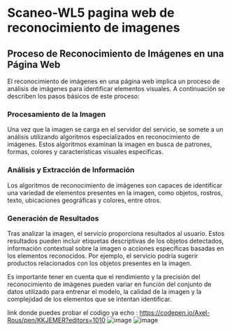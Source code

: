 # Scaneo-WL5 pagina web de reconocimiento de imagenes

## Proceso de Reconocimiento de Imágenes en una Página Web

El reconocimiento de imágenes en una página web implica un proceso de análisis de imágenes para identificar elementos visuales. A continuación se describen los pasos básicos de este proceso:

### Procesamiento de la Imagen

Una vez que la imagen se carga en el servidor del servicio, se somete a un análisis utilizando algoritmos especializados en reconocimiento de imágenes. Estos algoritmos examinan la imagen en busca de patrones, formas, colores y características visuales específicas.

### Análisis y Extracción de Información

Los algoritmos de reconocimiento de imágenes son capaces de identificar una variedad de elementos presentes en la imagen, como objetos, rostros, texto, ubicaciones geográficas y colores, entre otros.

### Generación de Resultados

Tras analizar la imagen, el servicio proporciona resultados al usuario. Estos resultados pueden incluir etiquetas descriptivas de los objetos detectados, información contextual sobre la imagen o acciones específicas basadas en los elementos reconocidos. Por ejemplo, el servicio podría sugerir productos relacionados con los objetos presentes en la imagen.

Es importante tener en cuenta que el rendimiento y la precisión del reconocimiento de imágenes pueden variar en función del conjunto de datos utilizado para entrenar el modelo, la calidad de la imagen y la complejidad de los elementos que se intentan identificar.

link donde puedes probar el codigo ya echo :  https://codepen.io/Axel-Rous/pen/KKJEMER?editors=1010
![image](https://github.com/AxelAceves/Scaneo-WL5/assets/149019864/60a5e378-ac3e-49d0-8259-db573e55fdbc)
![image](https://github.com/AxelAceves/Scaneo-WL5/assets/149019864/006c5bb5-4238-4f6e-afe6-0bc670515825)

